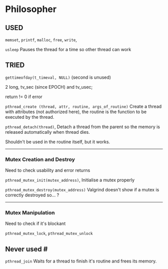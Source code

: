 # Philosopher # 

## USED ##
`memset`,
`printf`,
`malloc`,
`free`,
`write`,

`usleep`
Pauses the thread for a time so other thread can work

## TRIED ##
`gettimeofday(t_timeval, NULL)` (second is unused)

2 long, tv_sec (since EPOCH) and tv_usec;

return != 0 if error

`pthread_create (thread, attr, routine, args_of_routine)`
Create a thread with attributes (not authorized here), the routine is the function to be executed by the thread.

`pthread_detach(thread)`,
Detach a thread from the parent so the memory is released automatically when thread dies.

Shouldn't be used in the routine itself, but it works.

---
### Mutex Creation and Destroy ###
Need to check usability and error returns

`pthread_mutex_init(mutex_address)`,
Initialise a mutex properly

`pthread_mutex_destroy(mutex_address)`
Valgrind doesn't show if a mutex is correctly destroyed so... ?

---
### Mutex Manipulation ###
Need to check if it's blockant

`pthread_mutex_lock`,
`pthread_mutex_unlock`

## Never used # #
`pthread_join`
Waits for a thread to finish it's routine and frees its memory.